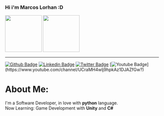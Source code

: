 ### Hi i'm Marcos Lorhan :D

<!--
**marcoslorhanbs/marcoslorhanbs** is a ✨ _special_ ✨ repository because its `README.md` (this file) appears on your GitHub profile.
-->

<div>
<img height="120em" src="https://github-readme-stats.vercel.app/api?username=marcoslorhanbs&show_icons=true&theme=dark&include_all_commits=true&count_private=true"/>
 <img height="120em" src="https://github-readme-stats.vercel.app/api/top-langs/?username=marcoslorhanbs&layout=compact&langs_count=7&theme=dark"/>  
</div>

<hr>



[![Github Badge](https://img.shields.io/badge/-Github-000?style=flat-square&logo=Github&logoColor=white&link=https://github.com/marcoslorhanbs)](https://github.com/marcoslorhanbs)
[![Linkedin Badge](https://img.shields.io/badge/-LinkedIn-blue?style=flat-square&logo=Linkedin&logoColor=white&link=https://www.linkedin.com/in/marcoslorhanbs)](https://www.linkedin.com/in/marcoslorhanbs)
[![Twitter Badge](https://img.shields.io/badge/-Twitter-1ca0f1?style=flat-square&labelColor=1ca0f1&logo=twitter&logoColor=white&link=https://twitter.com/marcoslorhanbs)](https://twitter.com/marcoslorhanbs)
[![Youtube Badge](https://img.shields.io/badge/-YouTube-ff0000?style=flat-square&labelColor=ff0000&logo=youtube&logoColor=white&link=https://www.youtube.com/channel/UCraMH4wlj9hpkAz1DJAZfGw?)](https://www.youtube.com/channel/UCraMH4wlj9hpkAz1DJAZfGw?)

# About Me:
I'm a Software Developer, in love with **python** language. <br>
Now Learning: Game Development with **Unity** and **C#**

